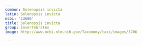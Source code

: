 ```yaml
---
common: Solenopsis invicta
latin: Solenopsis invicta
ncbi: '13686'
title: Solenopsis invicta
group: Invertebrates
image: http://www.ncbi.nlm.nih.gov/Taxonomy/taxi/images/3706

---
```

